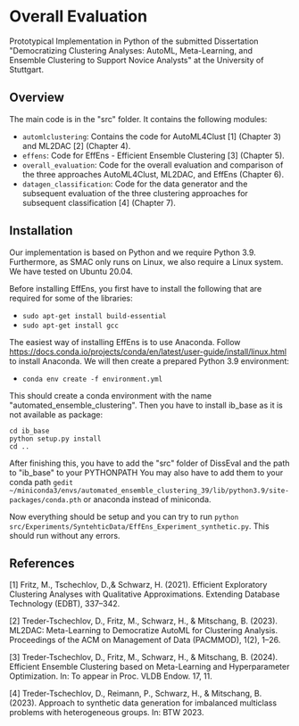 # Overall Evaluation

Prototypical Implementation in Python of the submitted Dissertation "Democratizing Clustering Analyses: AutoML, Meta-Learning, and Ensemble Clustering to Support Novice Analysts" at the University of Stuttgart.

## Overview

The main code is in the "src" folder. It contains the following modules:

- ``automlclustering``: Contains the code for AutoML4Clust [1] (Chapter 3) and ML2DAC [2] (Chapter 4).
- ``effens``: Code for EffEns - Efficient Ensemble Clustering [3] (Chapter 5).
- ``overall_evaluation``: Code for the overall evaluation and comparison of the three approaches AutoML4Clust, ML2DAC, and EffEns (Chapter 6).
- ``datagen_classification``: Code for the data generator and the subsequent evaluation of the three clustering approaches for subsequent classification [4] (Chapter 7).

## Installation

Our implementation is based on Python and we require Python 3.9.
Furthermore, as SMAC only runs on Linux, we also require a Linux system.
We have tested on Ubuntu 20.04.

Before installing EffEns, you first have to install the following that are required for some of the libraries:
- ``sudo apt-get install build-essential``
- ``sudo apt-get install gcc``

The easiest way of installing EffEns is to use Anaconda. Follow https://docs.conda.io/projects/conda/en/latest/user-guide/install/linux.html
to install Anaconda.
We will then create a prepared Python 3.9 environment:
- ``conda env create -f environment.yml``

This should create a conda environment with the name "automated_ensemble_clustering".
Then you have to install ib_base as it is not available as package: 

```git clone https://collaborating.tuhh.de/cip3725/ib_base.git
cd ib_base
python setup.py install
cd ..
```

After finishing this, you have to add the "src" folder of DissEval and the path to "ib_base" to your PYTHONPATH
You may also have to add them to your conda path
``gedit  ~/miniconda3/envs/automated_ensemble_clustering_39/lib/python3.9/site-packages/conda.pth``
or anaconda instead of miniconda.

Now everything should be setup and you can try to run ``python src/Experiments/SyntehticData/EffEns_Experiment_synthetic.py``.
This should run without any errors.

## References

[1] Fritz, M., Tschechlov, D.,& Schwarz, H. (2021). Efficient Exploratory  Clustering Analyses with Qualitative Approximations. Extending  Database Technology (EDBT), 337–342.

[2] Treder-Tschechlov, D., Fritz, M., Schwarz, H., & Mitschang, B. (2023).  ML2DAC: Meta-Learning to Democratize AutoML for Clustering Analysis.  Proceedings of the ACM on Management of Data (PACMMOD),  1(2), 1–26.

[3] Treder-Tschechlov, D., Fritz, M., Schwarz, H., & Mitschang, B. (2024).  Efficient Ensemble Clustering based on Meta-Learning and Hyperparameter  Optimization. In: To appear in Proc. VLDB Endow. 17, 11.

[4] Treder-Tschechlov, D., Reimann, P., Schwarz, H., & Mitschang, B. (2023). Approach to synthetic data generation for imbalanced multiclass  problems with heterogeneous groups. In: BTW 2023.
